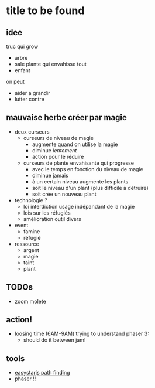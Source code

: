 # title to be found
## idee
truc qui grow
- arbre
- sale plante qui envahisse tout
- enfant

on peut
- aider a grandir
- lutter contre

## mauvaise herbe créer par magie
- deux curseurs
    - curseurs de niveau de magie
        - augmente quand on utilise la magie
        - diminue *lentement*
        - action pour le réduire
    - curseurs de plante envahisante qui progresse 
        - avec le temps en fonction du niveau de magie
        - diminue jamais
        - à un certain niveau augmente les plants
        - soit le niveau d'un plant (plus difficile à détruire)
        - soit crée un nouveau plant 
- technologie ?
    - loi interdiction usage indépandant de la magie
    - lois sur les réfugiés
    - amélioration outil divers
- event
    - famine
    - réfugié
- ressource
    - argent
    - magie
    - taint
    - plant
## TODOs
- zoom molete
## action!
- loosing time (6AM-9AM) trying to understand phaser 3:
    - should do it between jam!


## tools
- [easystarjs path finding](https://github.com/prettymuchbryce/easystarjs)
- phaser !!